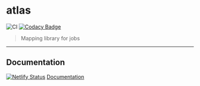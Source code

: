 # atlas

![CI](https://github.com/chronark/atlas/workflows/CI/badge.svg)
[![Codacy Badge](https://api.codacy.com/project/badge/Grade/c618792ef53b41f985938ce5a6693fb0)](https://app.codacy.com/manual/athomas5493/atlas?utm_source=github.com&utm_medium=referral&utm_content=chronark/atlas&utm_campaign=Badge_Grade_Dashboard)

> Mapping library for jobs

---

## Documentation

[![Netlify Status](https://api.netlify.com/api/v1/badges/78c2f1e4-5c7d-4ec3-be46-68214474c761/deploy-status)](https://app.netlify.com/sites/atlas-documentation/deploys)
[Documentation](https://atlas-documentation.netlify.com)
